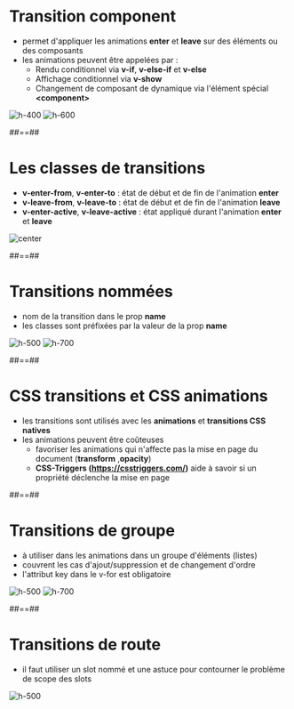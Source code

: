 <!-- .slide -->
# Transition component

- permet d'appliquer les animations __enter__ et __leave__ sur des éléments ou des composants
- les animations peuvent être appelées par :
    - Rendu conditionnel via __v-if__, __v-else-if__ et  __v-else__
    - Affichage conditionnel via __v-show__
    - Changement de composant de dynamique via l'élément spécial __&lt;component&gt;__

![h-400](assets/images/school/transition-animation/transition-component-html.png)
![h-600](assets/images/school/transition-animation/transition-component-css.png)

##==##

<!-- .slide -->
# Les classes de transitions

- __v-enter-from__, __v-enter-to__ : état de début et de fin de l'animation __enter__
- __v-leave-from__, __v-leave-to__ : état de début et de fin de l'animation __leave__
- __v-enter-active__, __v-leave-active__ : état appliqué durant l'animation __enter__ et __leave__

![center](assets/images/school/transition-animation/transition-classes.png)

##==##

<!-- .slide -->
# Transitions nommées

- nom de la transition dans le prop __name__
- les classes sont préfixées par la valeur de la prop __name__

![h-500](assets/images/school/transition-animation/transition-named-html.png)
![h-700](assets/images/school/transition-animation/transition-named-css.png)

##==##

<!-- .slide -->
# CSS transitions et CSS animations

- les transitions sont utilisés avec les __animations__ et __transitions CSS natives__
- les animations peuvent être coûteuses 
    - favoriser les animations qui n'affecte pas la mise en page du document (__transform__ ,__opacity__)
    - __CSS-Triggers (https://csstriggers.com/)__ aide à savoir si un propriété déclenche la mise en page

##==##

<!-- .slide -->
# Transitions de groupe

- à utiliser dans les animations dans un groupe d'éléments (listes)
- couvrent les cas d'ajout/suppression et de changement d'ordre
- l'attribut key dans le v-for est obligatoire

![h-500](assets/images/school/transition-animation/transition-group-html.png)
![h-700](assets/images/school/transition-animation/transition-group-css.png)

##==##

<!-- .slide -->
# Transitions de route

- il faut utiliser un slot nommé et une astuce pour contourner le problème de scope des slots

![h-500](assets/images/school/transition-animation/transition-route.png)
